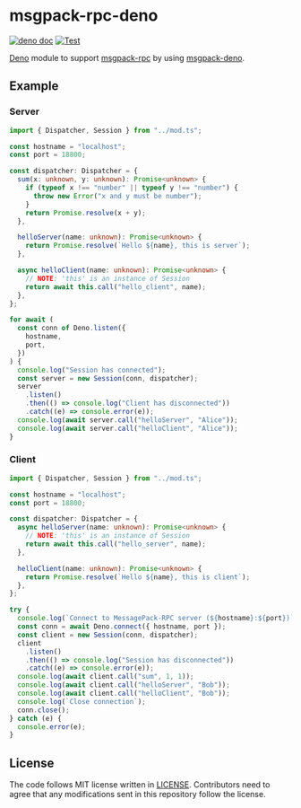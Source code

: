 # msgpack-rpc-deno

[![deno doc](https://doc.deno.land/badge.svg)](https://doc.deno.land/https/deno.land/x/msgpack_rpc/mod.ts)
[![Test](https://github.com/lambdalisue/msgpack-rpc-deno/workflows/Test/badge.svg)](https://github.com/lambdalisue/msgpack-rpc-deno/actions?query=workflow%3ATest)

[Deno][deno] module to support [msgpack-rpc][msgpack-rpc] by using
[msgpack-deno][msgpack-deno].

[deno]: https://deno.land/
[msgpack-rpc]: https://github.com/msgpack-rpc/msgpack-rpc/blob/master/spec.md
[msgpack-deno]: https://github.com/Srinivasa314/msgpack-deno

## Example

### Server

```typescript
import { Dispatcher, Session } from "../mod.ts";

const hostname = "localhost";
const port = 18800;

const dispatcher: Dispatcher = {
  sum(x: unknown, y: unknown): Promise<unknown> {
    if (typeof x !== "number" || typeof y !== "number") {
      throw new Error("x and y must be number");
    }
    return Promise.resolve(x + y);
  },

  helloServer(name: unknown): Promise<unknown> {
    return Promise.resolve(`Hello ${name}, this is server`);
  },

  async helloClient(name: unknown): Promise<unknown> {
    // NOTE: 'this' is an instance of Session
    return await this.call("hello_client", name);
  },
};

for await (
  const conn of Deno.listen({
    hostname,
    port,
  })
) {
  console.log("Session has connected");
  const server = new Session(conn, dispatcher);
  server
    .listen()
    .then(() => console.log("Client has disconnected"))
    .catch((e) => console.error(e));
  console.log(await server.call("helloServer", "Alice"));
  console.log(await server.call("helloClient", "Alice"));
}
```

### Client

```typescript
import { Dispatcher, Session } from "../mod.ts";

const hostname = "localhost";
const port = 18800;

const dispatcher: Dispatcher = {
  async helloServer(name: unknown): Promise<unknown> {
    // NOTE: 'this' is an instance of Session
    return await this.call("hello_server", name);
  },

  helloClient(name: unknown): Promise<unknown> {
    return Promise.resolve(`Hello ${name}, this is client`);
  },
};

try {
  console.log(`Connect to MessagePack-RPC server (${hostname}:${port})`);
  const conn = await Deno.connect({ hostname, port });
  const client = new Session(conn, dispatcher);
  client
    .listen()
    .then(() => console.log("Session has disconnected"))
    .catch((e) => console.error(e));
  console.log(await client.call("sum", 1, 1));
  console.log(await client.call("helloServer", "Bob"));
  console.log(await client.call("helloClient", "Bob"));
  console.log(`Close connection`);
  conn.close();
} catch (e) {
  console.error(e);
}
```

## License

The code follows MIT license written in [LICENSE](./LICENSE). Contributors need
to agree that any modifications sent in this repository follow the license.
